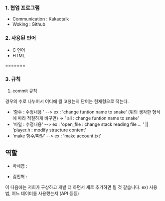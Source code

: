
### 1. 협업 프로그램
- Communication : Kakaotalk
- Woking : Github



### 2. 사용된 언어
 - C 언어
 - HTML
 
=======


### 3. 규칙
1) commit 규칙

경우의 수로 나누어서 
어디에 뭘 고쳤는지
단어는 현재형으로 적는다.

- '함수 : 수정내용 '  --> ex : 'change funtion name to snake' (위의 생각한 형식에 따라 적절하게 바꾸면) -> ' all : change funtion name to snake'
- '파일 : 수정내용'   --> ex : 'open_file : change stack reading file ... '  || 'player.h : modify structure content' 
- 'make 함수/파일'    --> ex : 'make account.txt'





## 역할
- 박세영 : 


- 김민혁 :



이 다음에는 저희가 구상하고 개발 더 하면서 새로 추가하면 될 것 같습니다. 
ex) 사용법,  어느 데이터를 사용했는지 (API 등등)
